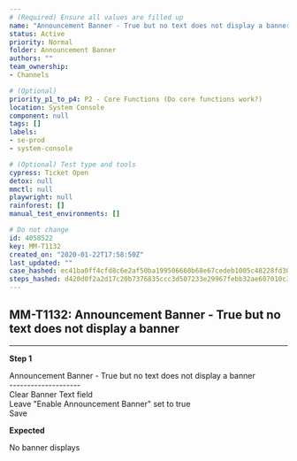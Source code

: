```yaml
---
# (Required) Ensure all values are filled up
name: "Announcement Banner - True but no text does not display a banner"
status: Active
priority: Normal
folder: Announcement Banner
authors: ""
team_ownership: 
- Channels

# (Optional)
priority_p1_to_p4: P2 - Core Functions (Do core functions work?)
location: System Console
component: null
tags: []
labels: 
- se-prod
- system-console

# (Optional) Test type and tools
cypress: Ticket Open
detox: null
mmctl: null
playwright: null
rainforest: []
manual_test_environments: []

# Do not change
id: 4058522
key: MM-T1132
created_on: "2020-01-22T17:58:50Z"
last_updated: ""
case_hashed: ec41ba0ff4cfd8c6e2af50ba199506660b68e67cedeb1005c48228fd30ed96fbaacf4e83849f4bdcea438848bdc774f4
steps_hashed: d420d0f2a2d17c20b7376835ccc3d507233e29967febb32ae607010c3f6c8521ec68bba4611d5a15a7edb68c15223e0c
---
```


<!-- (Auto-generated) Based on frontmatter's "key" and "name" -->

## MM-T1132: Announcement Banner - True but no text does not display a banner

---

**Step 1**

Announcement Banner - True but no text does not display a banner\
\--------------------\
Clear Banner Text field\
Leave "Enable Announcement Banner" set to true\
Save

**Expected**

No banner displays
